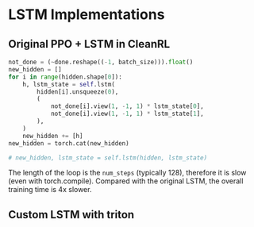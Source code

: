 # LSTM Implementations

## Original PPO + LSTM in CleanRL
```python
not_done = (~done.reshape((-1, batch_size))).float()
new_hidden = []
for i in range(hidden.shape[0]):
    h, lstm_state = self.lstm(
        hidden[i].unsqueeze(0),
        (
            not_done[i].view(1, -1, 1) * lstm_state[0],
            not_done[i].view(1, -1, 1) * lstm_state[1],
        ),
    )
    new_hidden += [h]
new_hidden = torch.cat(new_hidden)

# new_hidden, lstm_state = self.lstm(hidden, lstm_state)
```
The length of the loop is the `num_steps` (typically 128), therefore it is slow (even with torch.compile). Compared with the original LSTM, the overall training time is 4x slower.

## Custom LSTM with triton
```python
```